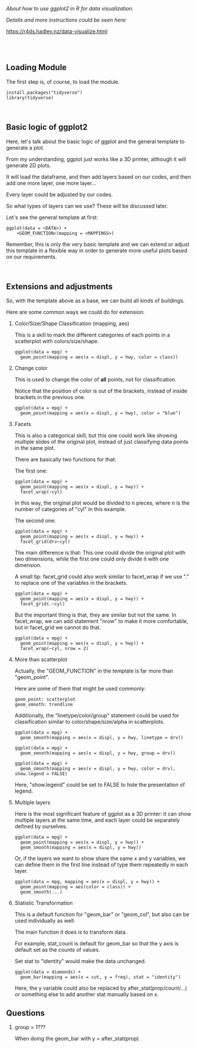 *About how to use ggplot2 in R for data visualization.*

*Details and more instructions could be seen here:*

https://r4ds.hadley.nz/data-visualize.html

<br>
<br>

## **Loading Module**  

The first step is, of course, to load the module.

```
install.packages("tidyverse")
library(tidyverse)
```
<br>

## **Basic logic of ggplot2**

Here, let's talk about the basic logic of ggplot and the general template to generate a plot.  

From my understanding, ggplot just works like a 3D printer, although it will generate 2D plots.

It will load the dataframe, and then add layers based on our codes, and then add one more layer, one more layer...

Every layer could be adjusted by our codes.

So what types of layers can we use? These will be discussed later.

Let's see the general template at first:

```
ggplot(data = <DATA>) +
    <GEOM_FUNCTION>(mapping = <MAPPINGS>)
```
Remember, this is only the very basic template and we can extend or adjust this template in a flexible way in order to generate more useful plots based on our requirements.

<br>

## **Extensions and adjustments**

So, with the template above as a base, we can build all kinds of buildings.

Here are some common ways we could do for extension:

1. Color/Size/Shape Classification (mapping, aes)
   
   This is a skill to mark the different categories of each points in a scatterplot with colors/size/shape.  

   ```
   ggplot(data = mpg) +
     geom_point(mapping = aes(x = displ, y = hwy, color = class))
   ```

2. Change color
   
   This is used to change the color of **all** points, not for classification.  

   Notice that the position of color is out of the brackets, instead of inside brackets in the previous one.

   ```
   ggplot(data = mpg) +
     geom_point(mapping = aes(x = displ, y = hwy), color = "blue")
   ```

3. Facets
   
   This is also a categorical skill, but this one could work like showing multiple slides of the original plot, instead of just classifying data points in the same plot.

   There are basically two functions for that:

   The first one:

   ```
   ggplot(data = mpg) +
     geom_point(mapping = aes(x = displ, y = hwy)) +
     facet_wrap(~cyl)
   ```

   In this way, the original plot would be divided to n pieces, where n is the number of categories of "cyl" in this example.

   The second one:

   ```
   ggplot(data = mpg) +
     geom_point(mapping = aes(x = displ, y = hwy)) +
     facet_grid(drv~cyl)
   ```

   The main difference is that: This one could divide the original plot with two dimensions, while the first one could only divide it with one dimension.

   A small tip: facet_grid could also work similar to facet_wrap if we use "." to replace one of the variables in the brackets.

   ```
   ggplot(data = mpg) +
     geom_point(mapping = aes(x = displ, y = hwy)) +
     facet_grid(.~cyl)
   ```

   But the important thing is that, they are similar but not the same. In facet_wrap, we can add statement "nrow" to make it more comfortable, but in facet_grid we cannot do that.

   ```
   ggplot(data = mpg) +
     geom_point(mapping = aes(x = displ, y = hwy)) +
     facet_wrap(~cyl, nrow = 2)
   ```

4. More than scatterplot
   
   Actually, the "GEOM_FUNCTION" in the template is far more than "geom_point".

   Here are some of them that might be used commonly:

   ```
   geom_point: scatterplot
   geom_smooth: trendline
   ```

   Additionally, the "linetype/color/group" statement could be used for classification similar to color/shape/size/alpha in scatterplots.

   ```
   ggplot(data = mpg) +
     geom_smooth(mapping = aes(x = displ, y = hwy, linetype = drv))

   ggplot(data = mpg) +
     geom_smooth(mapping = aes(x = displ, y = hwy, group = drv))

   ggplot(data = mpg) +
     geom_smooth(mapping = aes(x = displ, y = hwy, color = drv), show.legend = FALSE)
   ```

   Here, "show.legend" could be set to FALSE to hide the presentation of legend.

5. Multiple layers

   Here is the most significant feature of ggplot as a 3D printer: it can show multiple layers at the same time, and each layer could be separately defined by ourselves.

   ```
   ggplot(data = mpg) + 
     geom_point(mapping = aes(x = displ, y = hwy)) +
     geom_smooth(mapping = aes(x = displ, y = hwy))
   ```

   Or, if the layers we want to show share the same x and y variables, we can define them in the first line instead of type them repeatedly in each layer.

   ```
   ggplot(data = mpg, mapping = aes(x = displ, y = hwy)) + 
     geom_point(mapping = aes(color = class)) + 
     geom_smooth(...)
   ```

6. Statistic Transformation

   This is a default function for "geom_bar" or "geom_col", but also can be used individually as well.

   The main function it does is to transform data.

   For example, stat_count is default for geom_bar so that the y axis is default set as the counts of values.

   Set stat to "identity" would make the data unchanged.

   ```
   ggplot(data = diamonds) +
     geom_bar(mapping = aes(x = cut, y = freq), stat = "identity")
   ```

   Here, the y variable could also be replaced by after_stat(prop/count/...) or something else to add another stat manually based on x.









## Questions

1. group = 1???
   
   When doing the geom_bar with y = after_stat(prop)



